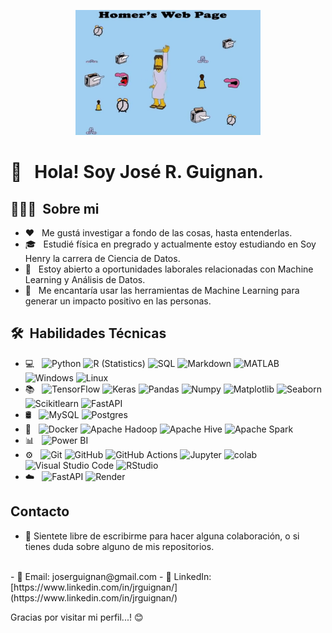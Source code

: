 

<p align="center">
<img src="https://github.com/jrguignan/jrguignan/blob/main/images/compumundohipermegared.gif"  height=200>

# 👋 &nbsp; Hola! Soy José R. Guignan.

## 👨🏻‍💻 &nbsp;Sobre mi 

- ❤️ &nbsp; Me gustá investigar a fondo de las cosas, hasta entenderlas.
- 🎓 &nbsp; Estudié física en pregrado y actualmente estoy estudiando en Soy Henry la carrera de Ciencia de Datos.
- 💼 &nbsp; Estoy abierto a oportunidades laborales relacionadas con Machine Learning y Análisis de Datos.
- 🌱 &nbsp; Me encantaría usar las herramientas de Machine Learning para generar un impacto positivo en las personas.

## 🛠 &nbsp;Habilidades Técnicas
- 💻 &nbsp;
  ![Python](https://img.shields.io/badge/-Python-333333?style=flat&logo=python)
  ![R (Statistics)](https://img.shields.io/badge/-R-333333?style=flat&logo=R&logoColor=276DC3)
  ![SQL](https://img.shields.io/badge/-SQL-333333?style=flat&logo=sql)
  ![Markdown](https://img.shields.io/badge/-Markdown-333333?style=flat&logo=markdown)
  ![MATLAB](https://img.shields.io/badge/-MATLAB-333333?style=flat&logo=MATLAB)
  ![Windows](https://img.shields.io/badge/-Windows-333333?style=flat&logo=Windows)
  ![Linux](https://img.shields.io/badge/-Linux-333333?style=flat&logo=Linux)
- 📚 &nbsp;
  ![TensorFlow](https://img.shields.io/badge/-TensorFlow-333333?style=flat&logo=tensorflow)
  ![Keras](https://img.shields.io/badge/-Keras-333333?style=flat&logo=keras)
  ![Pandas](https://img.shields.io/badge/-Pandas-333333?style=flat&logo=pandas)
  ![Numpy](https://img.shields.io/badge/-Numpy-333333?style=flat&logo=numpy)
  ![Matplotlib](https://img.shields.io/badge/-Matplotlib-333333?style=flat&logo=matplotlib)
  ![Seaborn](https://img.shields.io/badge/-Seaborn-333333?style=flat&logo=seaborn)
  ![Scikitlearn](https://img.shields.io/badge/-Scikitlearn-333333?style=flat&logo=scikitlearn)
  ![FastAPI](https://img.shields.io/badge/-FastAPI-333333?style=flat&logo=fastapi)
- 🛢 &nbsp;
  ![MySQL](https://img.shields.io/badge/-MySQL-333333?style=flat&logo=MySQL)
  ![Postgres](https://img.shields.io/badge/-Postgres-333333?style=flat&logo=postgresql)
- 🔧 &nbsp;
  ![Docker](https://img.shields.io/badge/-Docker-333333?style=flat&logo=docker)
  ![Apache Hadoop](https://img.shields.io/badge/-Apache%20Hadoop-333333?style=flat&logo=apache-hadoop)
  ![Apache Hive](https://img.shields.io/badge/-Apache%20Hive-333333?style=flat&logo=apache-hive)
  ![Apache Spark](https://img.shields.io/badge/-Apache%20Spark-333333?style=flat&logo=apache-spark)
- 📊 &nbsp;
  ![Power BI](https://img.shields.io/badge/-Power%20BI-333333?style=flat&logo=powerbi)
- ⚙️ &nbsp;
  ![Git](https://img.shields.io/badge/-Git-333333?style=flat&logo=git)
  ![GitHub](https://img.shields.io/badge/-GitHub-333333?style=flat&logo=github)
  ![GitHub Actions](https://img.shields.io/badge/-GitHub%20Actions-333333?style=flat&logo=githubactions)
  ![Jupyter](https://img.shields.io/badge/-Jupyter-333333?style=flat&logo=jupyter)
  ![colab](https://img.shields.io/badge/-colab-333333?style=flat&logo=colabbadge)
  ![Visual Studio Code](https://img.shields.io/badge/-Visual%20Studio%20Code-333333?style=flat&logo=visual-studio-code&logoColor=007ACC)
  ![RStudio](https://img.shields.io/badge/-RStudio-333333?style=flat&logo=rstudio)
- ☁️ &nbsp;
  ![FastAPI](https://img.shields.io/badge/-FastAPI-333333?style=flat&logo=fastapi)
  ![Render](https://img.shields.io/badge/-Render-333333?style=flat&logo=render)
  
## Contacto

- 💬 Sientete libre de escribirme para hacer alguna colaboración, o si tienes duda sobre alguno de mis repositorios.
<br>
- 📧 Email: joserguignan@gmail.com
- 💼 LinkedIn: [https://www.linkedin.com/in/jrguignan/](https://www.linkedin.com/in/jrguignan/)

Gracias por visitar mi perfil...! 😊